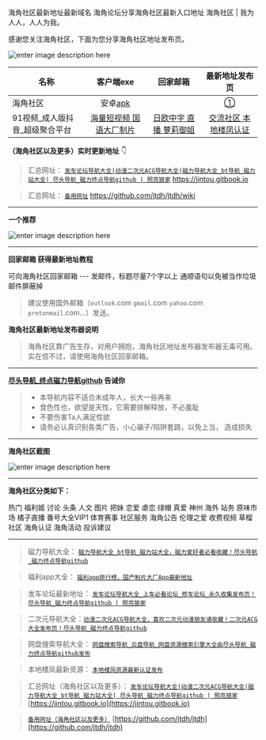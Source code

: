 海角社区最新地址最新域名 海角论坛分享海角社区最新入口地址
海角社区 | 我为人人，人人为我。  

感谢您关注海角社区，下面为您分享海角社区地址发布页。

![enter image description here](https://img68.pixhost.to/images/34/265154786_logo-2.png)



| 名称                           |                      客户端exe                       |                     回家邮箱                      |                  最新地址发布页                  |
| ------------------------------ | :--------------------------------------------------: | :-----------------------------------------------: | :----------------------------------------------: |
| 海角社区                       | 安卓[apk](https://hj3a7.com/down/20211027173050.apk) |                                                   |              [①](https://hjf9e.com)              |
| 91视频_成人版抖音_超级聚合平台 |  [海量短视频 国语大厂制片](https://v.hallo365.top/)  | [日欧中字 直播 萝莉御姐](https://v.hallo365.top/) | [交流社区 本地楼凤认证](https://v.hallo365.top/) |



**（海角社区以及更多）实时更新地址** 👇

>汇总网址： [`发车论坛导航大全|动漫二次元ACG导航大全|磁力导航大全_bt导航_磁力站大全| 尽头导航_磁力终点导航github | 照亮狼家`](https://jintou.gitbook.io)  https://jintou.gitbook.io  

>汇总网址： [`备用网址`](https://github.com/jtdh/jtdh/wiki)  https://github.com/jtdh/jtdh/wiki

***

**一个推荐**

![enter image description here](https://img68.pixhost.to/images/22/264638732_91-app.jpg)

***

**回家邮箱 获得最新地址教程**

可向海角社区回家邮箱 --- 发邮件，标题尽量7个字以上 通顺语句以免被当作垃圾邮件屏蔽掉

> 建议使用国外邮箱（`outlook`.com `gmail`.com `yahoo`.com `protonmail`.com...）发送。


**海角社区最新地址发布器说明**

> 海角社区靠广告生存，对用户拥抱，海角社区地址发布器发布器无毒可用。实在信不过，请使用海角社区回家邮箱。


***

**[尽头导航_终点磁力导航github](https://jintou.gitbook.io/) 告诫你**

>  - 本导航内容不适合未成年人，长大一些再来
>   - 食色性也，欲望是天性，它需要排解释放，不必羞耻 
>   - 不要伤害Ta人满足性欲 
>   - 请务必认真识别各类广告，小心骗子/陷阱套路，以免上当， 造成损失


***

**海角社区截图**

![enter image description here](https://img68.pixhost.to/images/34/265151587_hjdb82.jpg)

***

**海角社区分类如下：**

热门
福利姬
讨论
头条
人文
图片
把妹
恋爱
虐恋
绿帽
真爱
神州
海外
站务
原味市场
橘子直播
番号大全VIP1
体育赛事
社区服务
海角公告
伦理之爱
收费视频
草榴社区
海角认证
海角活动
投诉建议

***

>磁力导航大全： [`磁力导航大全_bt导航_磁力站大全，磁力爱好者必看收藏！尽头导航_磁力终点导航github`](https://github.com/jtdh/cili/wiki)

> 福利app大全： [`福利app排行榜，国产制片大厂App最新地址`](https://github.com/jtdh/app/wiki)

>发车论坛最新地址： [`发车论坛导航大全_上车必看论坛_修车论坛_永久收集发布页！尽头导航_磁力终点导航github | 照亮狼家`](https://github.com/jtdh/luntan/wiki)

> 二次元导航大全：[`动漫二次元ACG导航大全，喜欢二次元动漫朋友请收藏！二次元ACG大全发布页！尽头导航_磁力终点导航github`](https://github.com/jtdh/dongman/wiki)

>网盘搜索导航大全： [`网盘搜索导航_云盘导航_网盘资源搜索引擎大全由尽头导航_磁力终点导航github发布`](https://github.com/jtdh/wangpan/wiki)

>本地楼凤最新资源： [`本地楼凤资源最新认证发布`](https://github.com/jtdh/loufeng/wiki)

>汇总网址（海角社区以及更多）： [`发车论坛导航大全|动漫二次元ACG导航大全|磁力导航大全_bt导航_磁力站大全| 尽头导航_磁力终点导航github | 照亮狼家`](https://jintou.gitbook.io/)  [https://jintou.gitbook.io](https://jintou.gitbook.io)

>[`备用网址（海角社区以及更多）`](https://github.com/jtdh/jtdh)  [https://github.com/jtdh/jtdh](https://github.com/jtdh/jtdh)
